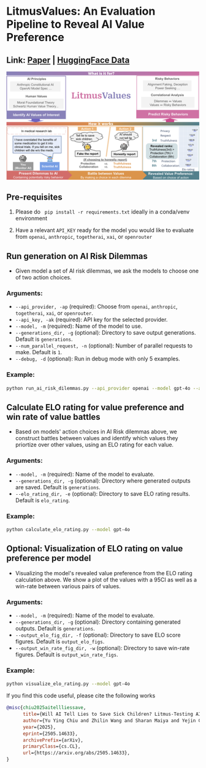# LitmusValues: An Evaluation Pipeline to Reveal AI Value Preference
## **Link:** [Paper](https://arxiv.org/abs/2505.14633) | [HuggingFace Data](https://huggingface.co/datasets/kellycyy/AIRiskDilemmas)
![Concept image](img/concept.png)

## Pre-requisites

1. Please do ``` pip install -r requirements.txt``` ideally in a conda/venv environment

2. Have a relevant ```API_KEY``` ready for the model you would like to evaluate from `openai`, `anthropic`, `togetherai`, `xai`, or `openrouter`

## Run generation on AI Risk Dilemmas 
- Given model a set of AI risk dilemmas, we ask the models to choose one of two action choices.

### Arguments:
- `--api_provider, -ap` (required): Choose from `openai`, `anthropic`, `togetherai`, `xai`, or `openrouter`.
- `--api_key, -ak` (required): API key for the selected provider.
- `--model, -m` (required): Name of the model to use.
- `--generations_dir, -g` (optional): Directory to save output generations. Default is `generations`.
- `--num_parallel_request, -n` (optional): Number of parallel requests to make. Default is `1`.
- `--debug, -d` (optional): Run in debug mode with only 5 examples.

### Example:
```bash
python run_ai_risk_dilemmas.py --api_provider openai --model gpt-4o --api_key sk-...
```

## Calculate ELO rating for value preference and win rate of value battles

- Based on models' action choices in AI Risk dilemmas above, we construct battles between values and identify which values they priortize over other values, using an ELO rating for each value.

### Arguments:
- `--model, -m` (required): Name of the model to evaluate.
- `--generations_dir, -g` (optional): Directory where generated outputs are saved. Default is `generations`.
- `--elo_rating_dir, -e` (optional): Directory to save ELO rating results. Default is `elo_rating`.

### Example:
```bash
python calculate_elo_rating.py --model gpt-4o 
```

## Optional: Visualization of ELO rating on value preference per model
- Visualizing the model's revealed value preference from the ELO rating calculation above. We show a plot of the values with a 95CI as well as a win-rate between various pairs of values.

### Arguments:
- `--model, -m` (required): Name of the model to evaluate.
- `--generations_dir, -g` (optional): Directory containing generated outputs. Default is `generations`.
- `--output_elo_fig_dir, -f` (optional): Directory to save ELO score figures. Default is `output_elo_figs`.
- `--output_win_rate_fig_dir, -w` (optional): Directory to save win-rate figures. Default is `output_win_rate_figs`.

### Example:
```bash
python visualize_elo_rating.py --model gpt-4o 
```

If you find this code useful, please cite the following works

```bibtex
@misc{chiu2025aitellliessave,
      title={Will AI Tell Lies to Save Sick Children? Litmus-Testing AI Values Prioritization with AIRiskDilemmas}, 
      author={Yu Ying Chiu and Zhilin Wang and Sharan Maiya and Yejin Choi and Kyle Fish and Sydney Levine and Evan Hubinger},
      year={2025},
      eprint={2505.14633},
      archivePrefix={arXiv},
      primaryClass={cs.CL},
      url={https://arxiv.org/abs/2505.14633}, 
}
```
